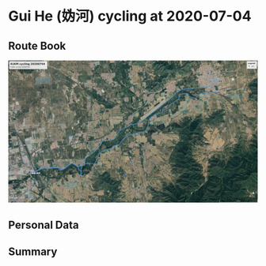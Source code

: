 # Gui He (妫河) cycling at 2020-07-04
## Route Book
![41km_20200704.jpg](41KM_cycling_20200704/41km_20200704.jpg)
## Personal Data
## Summary
